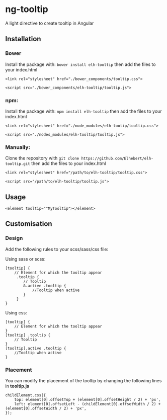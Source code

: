 # ng-tooltip

A light directive to create tooltip in Angular

## Installation

### Bower
Install the package with: `bower install elh-tooltip` then add the files to your index.html
```
<link rel="stylesheet" href="./bower_components/tooltip.css">

<script src="./bower_components/elh-tooltip/tooltip.js">
```

### npm:
Install the package with: `npm install elh-tooltip` then add the files to your index.html
```
<link rel="stylesheet" href="./node_modules/elh-tootip/tooltip.css">

<script src="./nodes_modules/elh-tooltip/tooltip.js">
```

### Manually:
Clone the repository with `git clone https://github.com/Elhebert/elh-tooltip.git` then add the files to your index.html
```
<link rel="stylesheet" href="/path/to/elh-tooltip/tooltip.css">

<script src="/path/to/elh-tooltip/tooltip.js">
```

## Usage

```
<element tooltip=""MyTooltip"></element>
```

## Customisation

### Design
Add the following rules to your scss/sass/css file:

Using sass or scss:
```
[tooltip] {
	// Element for which the tooltip appear
	 .tooltip {
		// Tooltip
		&.active .tooltip {
			//Tooltip when active
		}
	 }
}
```

Using css:
```
[tooltip] {
	// Element for which the tooltip appear
}
[tooltip] .tooltip {
	// Tooltip
}
[tooltip].active .tooltip {
	//Tooltip when active
}
```

### Placement
You can modify the placement of the tooltip by changing the following lines in **tooltip.js**
```
childElement.css({
	top: element[0].offsetTop + (element[0].offsetHeight / 2) + 'px',
	left: element[0].offsetLeft - (childElement[0].offsetWidth / 2) + (element[0].offsetWidth / 2) + 'px',
});
```
